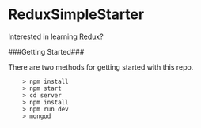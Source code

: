 # ReduxSimpleStarter

Interested in learning [Redux](https://www.udemy.com/react-redux/)?

###Getting Started###

There are two methods for getting started with this repo.


```
	> npm install
	> npm start
	> cd server 	
	> npm install 	
	> npm run dev 	
	> mongod
```
